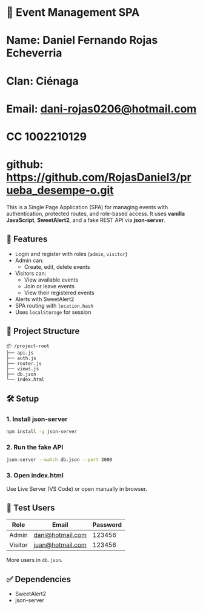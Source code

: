 # 📅 Event Management SPA


# Name: Daniel Fernando Rojas Echeverria
# Clan: Ciénaga
# Email: dani-rojas0206@hotmail.com
# CC 1002210129
# github: https://github.com/RojasDaniel3/prueba_desempe-o.git



This is a Single Page Application (SPA) for managing events with authentication, protected routes, and role-based access. It uses **vanilla JavaScript**, **SweetAlert2**, and a fake REST API via **json-server**.

## 🚀 Features

- Login and register with roles (`admin`, `visitor`)
- Admin can:
  - Create, edit, delete events
- Visitors can:
  - View available events
  - Join or leave events
  - View their registered events
- Alerts with SweetAlert2
- SPA routing with `location.hash`
- Uses `localStorage` for session

## 📁 Project Structure

```
📦 /project-root
├── api.js
├── auth.js
├── router.js
├── views.js
├── db.json
└── index.html
```

## 🛠️ Setup

### 1. Install json-server

```bash
npm install -g json-server
```

### 2. Run the fake API

```bash
json-server --watch db.json --port 3000
```

### 3. Open index.html

Use Live Server (VS Code) or open manually in browser.

## 🧪 Test Users

| Role    | Email              | Password |
|---------|--------------------|----------|
| Admin   | dani@hotmail.com   | 123456   |
| Visitor | juan@hotmail.com   | 123456   |

More users in `db.json`.

## ✅ Dependencies

- SweetAlert2
- json-server


